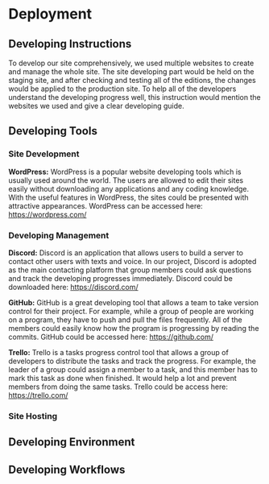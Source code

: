 # Deployment
## Developing Instructions
To develop our site comprehensively, we used multiple websites to create and manage the whole site. The site developing part would be held on the staging site, and after checking and testing all of the editions, the changes would be applied to the production site. To help all of the developers understand the developing progress well, this instruction would mention the websites we used and give a clear developing guide. 
## Developing Tools
### Site Development
**WordPress:** WordPress is a popular website developing tools which is usually used around the world. The users are allowed to edit their sites easily without downloading any applications and any coding knowledge. With the useful features in WordPress, the sites could be presented with attractive appearances. WordPress can be accessed here: https://wordpress.com/
### Developing Management
**Discord:** Discord is an application that allows users to build a server to contact other users with texts and voice. In our project, Discord is adopted as the main contacting platform that group members could ask questions and track the developing progresses immediately. Discord could be downloaded here: https://discord.com/

**GitHub:** GitHub is a great developing tool that allows a team to take version control for their project. For example, while a group of people are working on a program, they have to push and pull the files frequently. All of the members could easily know how the program is progressing by reading the commits. GitHub could be accessed here: https://github.com/

**Trello:** Trello is a tasks progress control tool that allows a group of developers to distribute the tasks and track the progress. For example, the leader of a group could assign a member to a task, and this member has to mark this task as done when finished. It would help a lot and prevent members from doing the same tasks. Trello could be access here: https://trello.com/
### Site Hosting
## Developing Environment
## Developing Workflows
